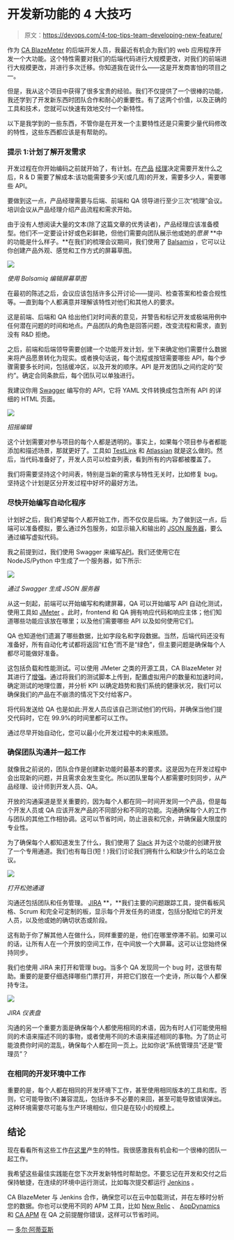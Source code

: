 # 开发新功能的 4 大技巧

> 原文：<https://devops.com/4-top-tips-team-developing-new-feature/>

作为 [CA BlazeMeter](https://a.blazemeter.com/app/sign-up?utm_source=devopscom&utm_medium=external_article&utm_campaign=top-tips-team-developing-new-feature) 的后端开发人员，我最近有机会为我们的 web 应用程序开发一个大功能。这个特性需要对我们的后端代码进行大规模更改，对我们的前端进行大规模更改，并进行多次迁移。你知道我在说什么——这是开发商害怕的项目之一。

但是，我从这个项目中获得了很多宝贵的经验。我们不仅提供了一个很棒的功能，我还学到了开发新东西时团队合作和耐心的重要性。有了这两个价值，以及正确的工具和技术，您就可以快速有效地交付一个新特性。

以下是我学到的一些东西，不管你是在开发一个主要特性还是只需要少量代码修改的特性，这些东西都应该是有帮助的。

### **提示 1:计划了解开发需求**

开发过程在你开始编码之前就开始了，有计划。在[产品](https://devops.com/product-managements-role-devops-world/) [经理](https://devops.com/product-managements-role-devops-world/)决定需要开发什么之后，R & D 需要了解成本:该功能需要多少天(或几周)的开发，需要多少人，需要哪些 API。

要做到这一点，产品经理需要与后端、前端和 QA 领导进行至少三次“梳理”会议。培训会议从产品经理介绍产品流程和需求开始。

由于没有人想阅读大量的文本(除了这篇文章的优秀读者)，产品经理应该准备模型。他们不一定要设计好或色彩鲜艳，但他们需要向团队展示他或她的*愿景* **中的功能是什么样子。**在我们的梳理会议期间，我们使用了 [Balsamiq](https://balsamiq.com/) ，它可以让你创建产品外观、感觉和工作方式的屏幕草图。

![](img/c1d409b5ab3dbadbf6fe78400213fe1c.png)

*使用 Balsamiq 编辑屏幕草图*

在最初的陈述之后，会议应该包括许多公开讨论——提问、检查答案和检查合规性等。—直到每个人都满意并理解该特性对他们和其他人的要求。

这是前端、后端和 QA 给出他们对时间表的意见，并警告和标记开发或极端用例中任何潜在问题的时间和地点。产品团队的角色是回答问题，改变流程和需求，直到没有 R&D 拒绝。

之后，前端和后端领导需要创建一个功能开发计划，坐下来确定他们需要什么数据来将产品愿景转化为现实。或者换句话说，每个流程或按钮需要哪些 API，每个步骤需要多长时间，包括缓冲区，以及开发的顺序。API 是开发团队之间约定的“契约”。确定合同条款后，每个团队可以单独进行。

我建议你用 [Swagger](http://swagger.io/) 编写你的 API，它将 YAML 文件转换成包含所有 API 的详细的 HTML 页面。

![](img/2d0e195d5e25c33fca163129ac5aabbe.png)

*招摇编辑*

这个计划需要对参与项目的每个人都是透明的。事实上，如果每个项目参与者都能添加和描述场景，那就更好了。工具如 [TestLink](http://testlink.org/) 和 [Atlassian](https://www.atlassian.com/) 就是这么做的。然后，当代码准备好了，开发人员可以检查列表，看到所有的内容都被覆盖了。

我们将需要坚持这个时间表，特别是当新的需求与特性无关时，比如修复 bug。坚持这个计划是区分开发过程中好坏的最好方法。

### **尽快开始编写自动化程序**

计划好之后，我们希望每个人都开始工作，而不仅仅是后端。为了做到这一点，后端可以准备模拟，要么通过外包服务，如显示输入和输出的 [JSON 服务器](https://github.com/typicode/json-server)，要么通过编写虚拟代码。

我之前提到过，我们使用 Swagger 来编写[API](https://devops.com/internet-apis/)。我们还使用它在 NodeJS/Python 中生成了一个服务器，如下所示:

![](img/3d900f3ce41a21518e71191a223dda8e.png)

*通过 Swagger 生成 JSON 服务器*

从这一刻起，前端可以开始编写和构建屏幕，QA 可以开始编写 API 自动化测试，使用工具如 [JMeter](https://jmeter.apache.org/) 。此时，frontend 和 QA 拥有响应代码和响应主体；他们知道哪些功能应该放在哪里；以及他们需要哪些 API 以及如何使用它们。

QA 也知道他们遗漏了哪些数据，比如字段名和字段数据。当然，后端代码还没有准备好，所有自动化考试都将返回“红色”而不是“绿色”，但主要问题是确保每个人都尽可能做好准备。

这包括负载和性能测试。可以使用 JMeter 之类的开源工具，CA BlazeMeter 对其进行了[增强](https://www.blazemeter.com/jmeter-load-testing?utm_source=devopscom&utm_medium=external_article&utm_campaign=top-tips-team-developing-new-feature)。通过将我们的测试脚本上传到，配置虚拟用户的数量和加速时间，确定测试的地理位置，并分析 KPI 以确定趋势和我们系统的健康状况，我们可以确保我们的产品在不崩溃的情况下交付给客户。

将代码发送给 QA 也是如此:开发人员应该自己测试他们的代码，并确保当他们提交代码时，它在 99.9%的时间里都可以工作。

通过尽早开始自动化，您可以最小化开发过程中的未来瓶颈。

### **确保团队沟通并一起工作**

就像我之前说的，团队合作是创建新功能时最基本的要求。这是因为在开发过程中会出现新的问题，并且需求会发生变化。所以团队里每个人都需要时刻同步，从产品经理、设计师到开发人员、QA。

开放的沟通渠道是至关重要的，因为每个人都在同一时间开发同一个产品，但是每个开发人员或 QA 应该开发产品的不同部分和不同的功能。沟通确保每个人的工作与团队的其他工作相协调。这可以节省时间，防止沮丧和冗余，并确保最大限度的专业性。

为了确保每个人都知道发生了什么，我们使用了 [Slack](https://slack.com/) 并为这个功能的创建开放了一个专用通道。我们也有每日(短！)我们讨论我们拥有什么和缺少什么的站立会议。

![](img/7f1cf2e595e52b845215846f8ae3db2b.png)

*打开松弛通道*

沟通还包括团队和任务管理。 [JIRA](https://www.atlassian.com/software/jira) **，**我们主要的问题跟踪工具，提供看板风格、Scrum 和完全可定制的板，显示每个开发任务的进度，包括分配给它的开发人员，以及他或她的确切状态或阶段。

这有助于你了解其他人在做什么，同样重要的是，他们在哪里停滞不前。如果可以的话，让所有人在一个开放的空间工作，在中间放一个大屏幕。这可以让您始终保持同步。

我们也使用 JIRA 来打开和管理 bug。当多个 QA 发现同一个 bug 时，这很有帮助。重要的是要仔细选择哪些门票打开，并把它们放在一个史诗，所以每个人都保持专注。

![](img/82cc4741b70c0a13dca3b8a85804d27e.png)

*JIRA 仪表盘*

沟通的另一个重要方面是确保每个人都使用相同的术语，因为有时人们可能使用相同的术语来描述不同的事物，或者使用不同的术语来描述相同的事物。为了防止可能浪费你时间的混乱，确保每个人都在同一页上。比如你说“系统管理员”还是“<name blazemeter="">管理员”？</name>

### **在相同的开发环境中工作**

重要的是，每个人都在相同的开发环境下工作，甚至使用相同版本的工具和库。否则，它可能导致(不)兼容混乱，包括许多不必要的来回，甚至可能导致错误弹出。这种环境需要尽可能与生产环境相似，但只是在较小的规模上。

## 结论

现在看看所有这些工作[在这里](https://www.youtube.com/watch?v=rfOsKxOmv04)产生的特性。我很感激我有机会和一个很棒的团队一起工作。

我希望这些最佳实践能在您下次开发新特性时帮助您。不要忘记在开发和交付之后保持敏捷，在连续的环境中运行测试，比如每次提交都运行 [Jenkins](https://www.blazemeter.com/jenkins?utm_source=devopscom&utm_medium=external_article&utm_campaign=top-tips-team-developing-new-feature) 。

CA BlazeMeter 与 Jenkins 合作，确保您可以在云中加载测试，并在左移时分析您的数据。你也可以使用不同的 APM 工具，比如 [New Relic](https://newrelic.com/) 、 [AppDynamics](https://www.appdynamics.com/) 和 [CA APM](https://www.ca.com/us/products/ca-application-performance-management.html) 在 QA 之前提醒你错误，这样可以节省时间。

— [多尔·阿蒂亚斯](https://devops.com/author/dor-atias/)